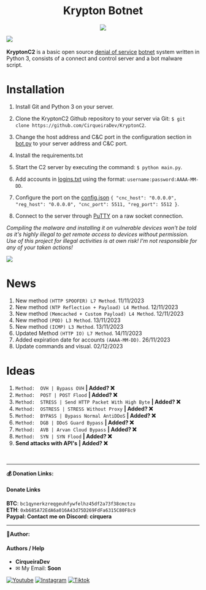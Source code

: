 <h1 align="center">Krypton Botnet</h1>

<p align="center">
    <img src="https://github.com/CirqueiraDev/KryptonC2/assets/118860604/2cef4df9-9911-46b4-9467-a60088c0d3f5">
</p>

<img src="https://user-images.githubusercontent.com/73097560/115834477-dbab4500-a447-11eb-908a-139a6edaec5c.gif"><br>
<br>
 **KryptonC2** is a basic open source [denial of service](https://en.wikipedia.org/wiki/Denial-of-service_attack) [botnet](https://en.wikipedia.org/wiki/Botnet) system written in Python 3, consists of a connect and control server and a bot malware script.

# Installation
1. Install Git and Python 3 on your server.
2. Clone the KryptonC2 Github repository to your server via Git: `$ git clone https://github.com/CirqueiraDev/KryptonC2`.
3. Change the host address and C&C port in the configuration section in [bot.py](src/Payload/bot.py) to your server address and C&C port.
4. Install the requirements.txt
5. Start the C2 server by executing the command: `$ python main.py`.
6. Add accounts in [logins.txt](/src/logins.txt) using the format: `username:password:AAAA-MM-DD`.
7. Configure the port on the [config.json](/src/config.json) `{
"cnc_host": "0.0.0.0",
  "reg_host": "0.0.0.0",
  "cnc_port": 5511,
  "reg_port": 5512
}`.

8. Connect to the server through [PuTTY](https://www.putty.org/) on a raw socket connection.

*Compiling the malware and installing it on vulnerable devices won't be told as it's highly illegal to get remote access to devices without permission. Use of this project for illegal activities is at own risk! I'm not responsible for any of your taken actions!*

<img src="https://user-images.githubusercontent.com/73097560/115834477-dbab4500-a447-11eb-908a-139a6edaec5c.gif"><br>

# News
1. New method  `(HTTP SPOOFER) L7 Method`. 11/11/2023
2. New method  `(NTP Reflection + Payload) L4 Method`. 12/11/2023
3. New method  `(Memcached + Custom Payload) L4 Method`. 12/11/2023
4. New method  `(POD) L3 Method`. 13/11/2023
5. New method  `(ICMP) L3 Method`. 13/11/2023
6. Updated Method  `(HTTP IO) L7 Method`. 14/11/2023
7. Added expiration date for accounts `(AAAA-MM-DD)`. 26/11/2023
8. Update commands and visual. 02/12/2023

# Ideas
1. `Method:  OVH | Bypass OVH` **| Added? ❌**
2. `Method:  POST | POST Flood` **| Added? ❌**
3. `Method:  STRESS | Send HTTP Packet With High Byte` **| Added? ❌**
4. `Method:  OSTRESS | STRESS Without Proxy` **| Added? ❌**
5. `Method:  BYPASS | Bypass Normal AntiDDoS` **| Added? ❌**
6. `Method:  DGB | DDoS Guard Bypass` **| Added? ❌**
7. `Method:  AVB | Arvan Cloud Bypass` **| Added? ❌**
8. `Method:  SYN | SYN Flood` **| Added? ❌**
9. **Send attacks with API's** **| Added? ❌**

<br>

---

**💰 Donation Links:**
#### Donate Links

<b>BTC</b>: <code>bc1qynerkzreqgeuhfywfelhz45df2a73f38cmctzu</code></br>
<b>ETH</b>: <code>0xb685A72EdA6a016A43d75D269FdFa6315C80F8c9</code></br>
<b>Paypal: Contact me on Discord: cirquera</b>

---

**👑Author:**
#### Authors / Help

- **CirqueiraDev**
- ✉ My Email: **Soon**
<div>
    
  [![Youtube](https://img.shields.io/badge/YouTube-FF0000?style=for-the-badge&logo=youtube&logoColor=white)](https://www.youtube.com/@cirqueiradev)
  [![Instagram](https://img.shields.io/badge/Instagram-E4405F?style=for-the-badge&logo=instagram&logoColor=white)](https://www.instagram.com/cirqueira.lol/)
  [![Tiktok](https://img.shields.io/badge/TikTok-000000?style=for-the-badge&logo=tiktok&logoColor=white)](https://tiktok.com/@cirqueiradev)
</div>
